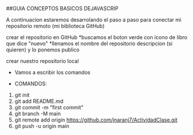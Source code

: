 ##GUIA CONCEPTOS BASICOS DEJAVASCRIP


A continuacion estaremos desarrolando el paso a paso para conectar mi repositorio remoto (mi biblioteca GitHub)


crear el repositorio en GitHub
*buscamos el boton verde con icono de libro que dice "nuevo"
*llenamos el nombre del repositorio descripcion (si quieren) y lo ponemos publico

crear nuestro repositorio local






* Vamos a escribir los comandos 
- COMANDOS:
1. git init
2. git add README.md
3. git commit -m "first commit"
4. git branch -M main
5. git remote add origin https://github.com/jnaranj7/ActividadClase.git
6. git push -u origin main




